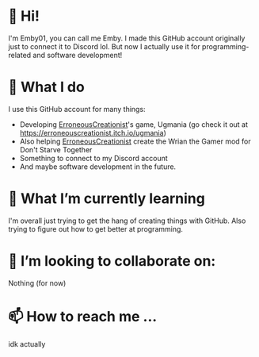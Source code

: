 # 👋 Hi!
I'm Emby01, you can call me Emby. I made this GitHub account originally just to connect it to Discord lol. But now I actually use it for programming-related and software development!
# 👀 What I do
I use this GitHub account for many things:
- Developing [ErroneousCreationist](https://github.com/ErroneousCreationist)'s game, Ugmania (go check it out at https://erroneouscreationist.itch.io/ugmania)
- Also helping [ErroneousCreationist](https://github.com/ErroneousCreationist) create the Wrian the Gamer mod for Don't Starve Together
- Something to connect to my Discord account
- And maybe software development in the future.
# 🌱 What I’m currently learning
I'm overall just trying to get the hang of creating things with GitHub. Also trying to figure out how to get better at programming.
# 💞️ I’m looking to collaborate on: 
Nothing (for now)
# 📫 How to reach me ...
idk actually
<!---
Emby01/Emby01 is a ✨ special ✨ repository because its `README.md` (this file) appears on your GitHub profile.
You can click the Preview link to take a look at your changes.
--->
